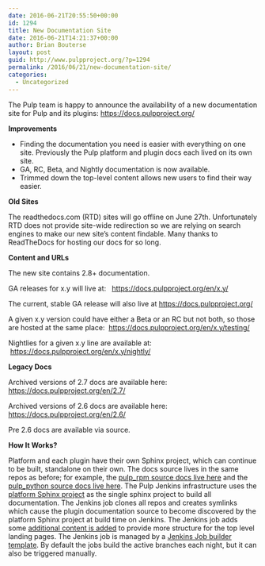 ```yaml
---
date: 2016-06-21T20:55:50+00:00
id: 1294
title: New Documentation Site
date: 2016-06-21T14:21:37+00:00
author: Brian Bouterse
layout: post
guid: http://www.pulpproject.org/?p=1294
permalink: /2016/06/21/new-documentation-site/
categories:
  - Uncategorized
---
```

<!-- more -->
The Pulp team is happy to announce the availability of a new documentation site for Pulp and its plugins: <https://docs.pulpproject.org/>

**Improvements**

  * Finding the documentation you need is easier with everything on one site. Previously the Pulp platform and plugin docs each lived on its own site.
  * GA, RC, Beta, and Nightly documentation is now available.
  * Trimmed down the top-level content allows new users to find their way easier.

**Old Sites**

The readthedocs.com (RTD) sites will go offline on June 27th. Unfortunately RTD does not provide site-wide redirection so we are relying on search engines to make our new site&#8217;s content findable. Many thanks to ReadTheDocs for hosting our docs for so long.

**Content and URLs**

The new site contains 2.8+ documentation.

GA releases for x.y will live at:   https://docs.pulpproject.org/en/x.y/

The current, stable GA release will also live at https://docs.pulpproject.org/

A given x.y version could have either a Beta or an RC but not both, so those are hosted at the same place:  https://docs.pulpproject.org/en/x.y/testing/

Nightlies for a given x.y line are available at:  https://docs.pulpproject.org/en/x.y/nightly/

**Legacy Docs**

Archived versions of 2.7 docs are available here: https://docs.pulpproject.org/en/2.7/
  
Archived versions of 2.6 docs are available here: https://docs.pulpproject.org/en/2.6/

Pre 2.6 docs are available via source.

**How It Works?**

Platform and each plugin have their own Sphinx project, which can continue to be built, standalone on their own. The docs source lives in the same repos as before; for example, the [pulp_rpm source docs live here](https://github.com/pulp/pulp_rpm/tree/master/docs) and the [pulp_python source docs live here](https://github.com/pulp/pulp_python/tree/master/docs). The Pulp Jenkins infrastructure uses the [platform Sphinx project](https://github.com/pulp/pulp/tree/master/docs) as the single sphinx project to build all documentation. The Jenkins job clones all repos and creates symlinks which cause the plugin documentation source to become discovered by the platform Sphinx project at build time on Jenkins. The Jenkins job adds some [additional content is added](https://github.com/pulp/pulp-ci/tree/master/ci/docs) to provide more structure for the top level landing pages. The Jenkins job is managed by a [Jenkins Job builder template](https://github.com/pulp/pulp-ci/blob/master/ci/jobs/docs.yaml). By default the jobs build the active branches each night, but it can also be triggered manually.